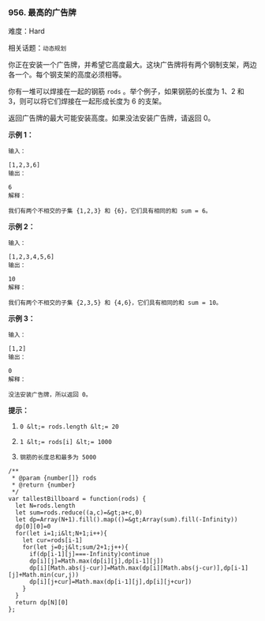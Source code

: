 ### 956. 最高的广告牌

难度：Hard

相关话题：`动态规划`

你正在安装一个广告牌，并希望它高度最大。这块广告牌将有两个钢制支架，两边各一个。每个钢支架的高度必须相等。



你有一堆可以焊接在一起的钢筋  `rods` 。举个例子，如果钢筋的长度为 1、2 和 3，则可以将它们焊接在一起形成长度为 6 的支架。



返回广告牌的最大可能安装高度。如果没法安装广告牌，请返回 0。







 **示例 1：** 





```
输入：

[1,2,3,6]
输出：

6
解释：

我们有两个不相交的子集 {1,2,3} 和 {6}，它们具有相同的和 sum = 6。

```

 **示例 2：** 





```
输入：

[1,2,3,4,5,6]
输出：

10
解释：

我们有两个不相交的子集 {2,3,5} 和 {4,6}，它们具有相同的和 sum = 10。
```

 **示例 3：** 





```
输入：

[1,2]
输出：

0
解释：

没法安装广告牌，所以返回 0。
```





 **提示：** 





1.  `0 &lt;= rods.length &lt;= 20` 

2.  `1 &lt;= rods[i] &lt;= 1000` 

3.  `钢筋的长度总和最多为 5000` 






```
/**
 * @param {number[]} rods
 * @return {number}
 */
var tallestBillboard = function(rods) {
  let N=rods.length
  let sum=rods.reduce((a,c)=&gt;a+c,0)
  let dp=Array(N+1).fill().map(()=&gt;Array(sum).fill(-Infinity))
  dp[0][0]=0
  for(let i=1;i&lt;N+1;i++){
    let cur=rods[i-1]
    for(let j=0;j&lt;sum/2+1;j++){
      if(dp[i-1][j]===-Infinity)continue
      dp[i][j]=Math.max(dp[i][j],dp[i-1][j])
      dp[i][Math.abs(j-cur)]=Math.max(dp[i][Math.abs(j-cur)],dp[i-1][j]+Math.min(cur,j))
      dp[i][j+cur]=Math.max(dp[i-1][j],dp[i][j+cur])
    }
  }
  return dp[N][0]
};



```
